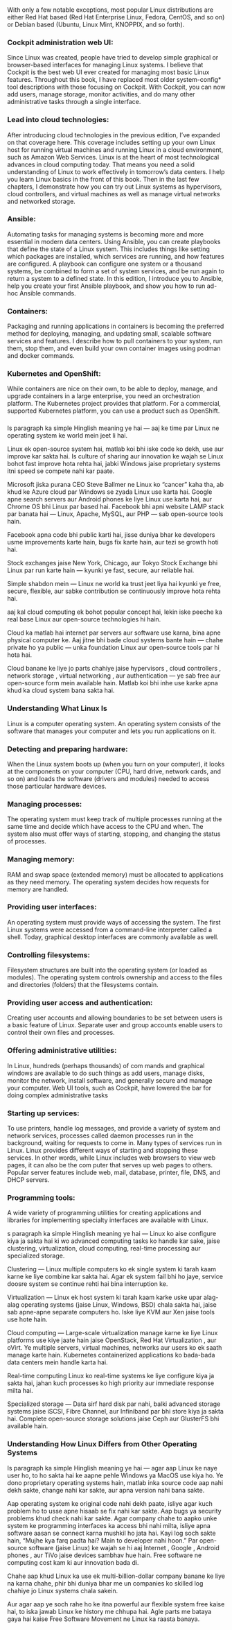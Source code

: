 ###
With only a few notable exceptions, most popular Linux 
distributions are either Red Hat based (Red Hat Enterprise Linux, Fedora, CentOS, and so on) or Debian based (Ubuntu, Linux Mint, KNOPPIX, and so forth).

### Cockpit administration web UI: 
Since Linux was created, people have tried to develop  simple graphical or browser-based interfaces for managing Linux systems. I believe that Cockpit is the best web UI ever created for managing most basic Linux features. Throughout this book, I have replaced most older system-config* tool descriptions with those focusing on Cockpit. With Cockpit, you can now add users, manage storage, monitor activities, and do many other administrative tasks through a single interface.
### Lead into cloud technologies:
 After introducing cloud technologies in the previous edition, I’ve expanded on that coverage here. This coverage includes setting up your own Linux host for running virtual machines and running Linux in a cloud environment, such as Amazon Web Services. Linux is at the heart of most technological advances in cloud computing today. That means you need a solid understanding of Linux to work effectively in tomorrow’s data centers. I help you learn Linux basics in the front of this book. Then in the last few chapters, I demonstrate how you can try out Linux systems as hypervisors, cloud controllers, and virtual machines as well as manage virtual networks and networked storage.
### Ansible:
 Automating tasks for managing systems is becoming more and more essential in modern data centers. Using Ansible, you can create playbooks that define the state of a Linux system. This includes things like setting which packages are installed, which services are running, and how features are configured. A playbook can configure one system or a thousand systems, be combined to form a set of system services, and be run again to return a system to a defined state. In this edition, I introduce you to Ansible, help you create your first Ansible playbook, and show you how to run ad-hoc Ansible commands.
### Containers: 
Packaging and running applications in containers is becoming the preferred method for deploying, managing, and updating small, scalable software services and features. I describe how to pull containers to your system, run them, stop them, and even build your own container images using podman and docker commands.
### Kubernetes and OpenShift:
 While containers are nice on their own, to be able to deploy, manage, and upgrade containers in a large enterprise, you need an orchestration platform. The Kubernetes project provides that platform. For a commercial, supported Kubernetes platform, you can use a product such as OpenShift.


 ### 
 Is paragraph ka simple Hinglish meaning ye hai — aaj ke time par Linux ne operating system ke world mein jeet li hai.

Linux ek open-source system hai, matlab koi bhi iske code ko dekh, use aur improve kar sakta hai. Is culture of sharing aur innovation ke wajah se Linux bohot fast improve hota rehta hai, jabki Windows jaise proprietary systems itni speed se compete nahi kar paate.

Microsoft jiska purana CEO Steve Ballmer ne Linux ko “cancer” kaha tha, ab khud ke Azure cloud par Windows se zyada Linux use karta hai. Google apne search servers aur Android phones ke liye Linux use karta hai, aur Chrome OS bhi Linux par based hai. Facebook bhi apni website LAMP stack par banata hai — Linux, Apache, MySQL, aur PHP — sab open-source tools hain.

Facebook apna code bhi public karti hai, jisse duniya bhar ke developers usme improvements karte hain, bugs fix karte hain, aur tezi se growth hoti hai.

Stock exchanges jaise New York, Chicago, aur Tokyo Stock Exchange bhi Linux par run karte hain — kyunki ye fast, secure, aur reliable hai.

Simple shabdon mein — Linux ne world ka trust jeet liya hai kyunki ye free, secure, flexible, aur sabke contribution se continuously improve hota rehta hai.

aaj kal cloud computing
 ek bohot popular concept hai, lekin iske peeche ka real base Linux aur open-source technologies hi hain.

Cloud ka matlab hai internet par servers aur software use karna, bina apne physical computer ke. Aaj jitne bhi bade cloud systems bante hain — chahe private ho ya public — unka foundation Linux aur open-source tools par hi hota hai.

Cloud banane ke liye jo parts chahiye jaise hypervisors
, cloud controllers
, network storage
, virtual networking
, aur authentication
 — ye sab free aur open-source form mein available hain. Matlab koi bhi inhe use karke apna khud ka cloud system bana sakta hai.


 ### Understanding What Linux Is

Linux is a computer operating system. An operating system consists of the software that manages your computer and lets you run applications on it.

### Detecting and preparing hardware:
 When the Linux system boots up (when you turn on your computer), it looks at the components on your computer (CPU, hard drive, network cards, and so on) and loads the software (drivers and modules) needed to access those particular hardware devices.

### Managing processes: 
The operating system must keep track of multiple processes 
running at the same time and decide which have access to the CPU and when. The system also must offer ways of starting, stopping, and changing the status of processes.
### Managing memory: 
RAM and swap space (extended memory) must be allocated to applications as they need memory. The operating system decides how requests for memory are handled.
### Providing user interfaces:
An operating system must provide ways of accessing the 
system. The first Linux systems were accessed from a command-line interpreter called a shell. Today, graphical desktop interfaces are commonly available as well.
### Controlling filesystems: 
Filesystem structures are built into the operating system (or 
loaded as modules). The operating system controls ownership and access to the files and directories (folders) that the filesystems contain.
### Providing user access and authentication: 
Creating user accounts and allowing boundaries to be set between users is a basic feature of Linux. Separate user and group accounts enable users to control their own files and processes.
### Offering administrative utilities: 
In Linux, hundreds (perhaps thousands) of com mands and graphical windows are available to do such things as add users, manage disks, monitor the network, install software, and generally secure and manage your computer. Web UI tools, such as Cockpit, have lowered the bar for doing complex administrative tasks
### Starting up services:
 To use printers, handle log messages, and provide a variety of system and network services, processes called daemon processes run in the background, waiting for requests to come in. Many types of services run in Linux. Linux provides different ways of starting and stopping these services. In other words, while Linux includes web browsers to view web pages, it can also be the com puter that serves up web pages to others. Popular server features include web, mail, database, printer, file, DNS, and DHCP servers. 
 ### Programming tools:
  A wide variety of programming utilities for creating applications and libraries for implementing specialty interfaces are available with Linux.

s paragraph ka simple Hinglish meaning ye hai — Linux ko aise configure kiya ja sakta hai ki wo advanced computing tasks ko handle kar sake, jaise clustering, virtualization, cloud computing, real-time processing aur specialized storage.

Clustering﻿
 — Linux multiple computers ko ek single system ki tarah kaam karne ke liye combine kar sakta hai. Agar ek system fail bhi ho jaye, service doosre system se continue rehti hai bina interruption ke.

Virtualization﻿
 — Linux ek host system ki tarah kaam karke uske upar alag-alag operating systems (jaise Linux, Windows, BSD) chala sakta hai, jaise sab apne-apne separate computers ho. Iske liye KVM﻿
 aur Xen﻿ jaise tools use hote hain.

Cloud computing﻿
 — Large-scale virtualization manage karne ke liye Linux platforms use kiye jaate hain jaise OpenStack﻿, Red Hat Virtualization﻿
, aur oVirt﻿. Ye multiple servers, virtual machines, networks aur users ko ek saath manage karte hain. Kubernetes﻿ containerized applications ko bada-bada data centers mein handle karta hai.

Real-time computing﻿
 Linux ko real-time systems ke liye configure kiya ja sakta hai, jahan kuch processes ko high priority aur immediate response milta hai.

Specialized storage﻿
 — Data sirf hard disk par nahi, balki advanced storage systems jaise iSCSI﻿, Fibre Channel﻿, aur Infiniband﻿ par bhi store kiya ja sakta hai. Complete open-source storage solutions jaise Ceph﻿ aur GlusterFS﻿ bhi available hain.

### Understanding How Linux Differs from Other Operating Systems

Is paragraph ka simple Hinglish meaning ye hai — agar aap Linux ke naye user ho, to ho sakta hai ke aapne pehle Windows﻿ ya MacOS﻿
use kiya ho. Ye dono proprietary operating systems﻿ hain, matlab inka source code aap nahi dekh sakte, change nahi kar sakte, aur apna version nahi bana sakte.

Aap operating system ke original code nahi dekh paate, isliye agar kuch problem ho to usse apne hisaab se fix nahi kar sakte. Aap bugs ya security problems khud check nahi kar sakte.
Agar company chahe to aapko unke system ke programming interfaces ka access bhi nahi milta, isliye apna software aasan se connect karna mushkil ho jata hai. Kayi log soch sakte hain, “Mujhe kya farq padta hai? Main to developer nahi hoon.” Par open-source software (jaise Linux) ke wajah se hi aaj Internet﻿
, Google﻿
, Android phones﻿
, aur TiVo﻿
jaise devices sambhav hue hain. Free software ne computing cost kam ki aur innovation bada di.

Chahe aap khud Linux ka use ek multi-billion-dollar company banane ke liye na karna chahe, phir bhi duniya bhar me un companies ko skilled log chahiye jo Linux systems chala sakein.

Aur agar aap ye soch rahe ho ke itna powerful aur flexible system free kaise hai, to iska jawab Linux ke history me chhupa hai. Agle parts me bataya gaya hai kaise Free Software Movement﻿
ne Linux ka raasta banaya.